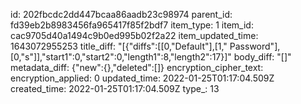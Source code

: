 id: 202fbcdc2dd447bcaa86aadb23c98974
parent_id: fd39eb2b8983456fa965417f85f2bdf7
item_type: 1
item_id: cac9705d40a1494c9b0ed995b02f2a22
item_updated_time: 1643072955253
title_diff: "[{\"diffs\":[[0,\"Default\"],[1,\" Password\"],[0,\"s\"]],\"start1\":0,\"start2\":0,\"length1\":8,\"length2\":17}]"
body_diff: "[]"
metadata_diff: {"new":{},"deleted":[]}
encryption_cipher_text: 
encryption_applied: 0
updated_time: 2022-01-25T01:17:04.509Z
created_time: 2022-01-25T01:17:04.509Z
type_: 13